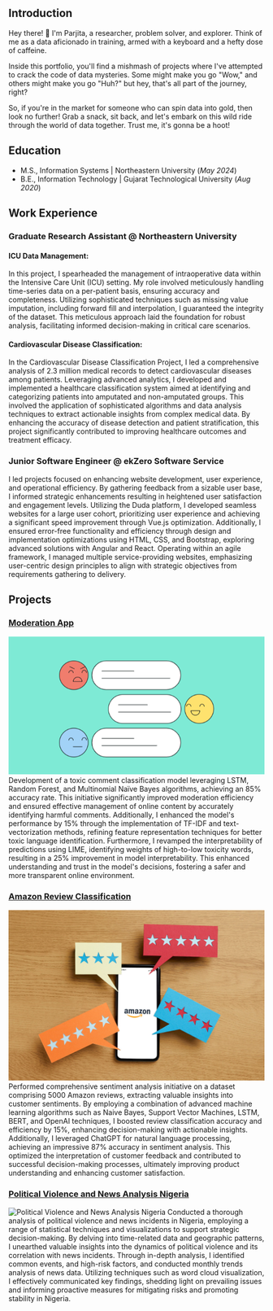 
## Introduction
Hey there! 👋 I'm Parjita, a researcher, problem solver, and explorer. Think of me as a data aficionado in training, armed with a keyboard and a hefty dose of caffeine.

Inside this portfolio, you'll find a mishmash of projects where I've attempted to crack the code of data mysteries. Some might make you go "Wow," and others might make you go "Huh?" but hey, that's all part of the journey, right?

So, if you're in the market for someone who can spin data into gold, then look no further! Grab a snack, sit back, and let's embark on this wild ride through the world of data together. Trust me, it's gonna be a hoot!

## Education
					       		
- M.S., Information Systems | Northeastern University (_May 2024_)	 			        		
- B.E., Information Technology | Gujarat Technological University (_Aug 2020_)

## Work Experience

### Graduate Research Assistant  @ Northeastern University
#### ICU Data Management:
In this project, I spearheaded the management of intraoperative data within the Intensive Care Unit (ICU) setting. My role involved meticulously handling time-series data on a per-patient basis, ensuring 
accuracy and completeness. Utilizing sophisticated techniques such as missing value imputation, including forward fill and interpolation, I guaranteed the integrity of the dataset. This meticulous approach laid the foundation for robust analysis, facilitating informed decision-making in critical care scenarios.

#### Cardiovascular Disease Classification:
In the Cardiovascular Disease Classification Project, I led a comprehensive analysis of 2.3 million medical records to detect cardiovascular diseases among patients. Leveraging advanced analytics, I developed 
and implemented a healthcare classification system aimed at identifying and categorizing patients into amputated and non-amputated groups. This involved the application of sophisticated algorithms and data 
analysis techniques to extract actionable insights from complex medical data. By enhancing the accuracy of disease detection and patient stratification, this project significantly contributed to improving 
healthcare outcomes and treatment efficacy.

### Junior Software Engineer @ ekZero Software Service
I led projects focused on enhancing website development, user experience, and operational efficiency. By gathering feedback from a sizable user base, I informed strategic enhancements resulting in heightened user satisfaction and engagement levels. Utilizing the Duda platform, I developed seamless websites for a large user cohort, prioritizing user experience and achieving a significant speed improvement through Vue.js optimization. Additionally, I ensured error-free functionality and efficiency through design and implementation optimizations using HTML, CSS, and Bootstrap, exploring advanced solutions with Angular and React. Operating within an agile framework, I managed multiple service-providing websites, emphasizing user-centric design principles to align with strategic objectives from requirements gathering to delivery.

## Projects

### [Moderation App](https://github.com/ParjitaMunshi/Moderation-Application)
![Moderation App](/images/moderation_app.png)
Development of a toxic comment classification model leveraging LSTM, Random Forest, and Multinomial Naïve Bayes algorithms, achieving an 85% accuracy rate. This initiative significantly improved moderation efficiency and ensured effective management of online content by accurately identifying harmful comments. Additionally, I enhanced the model's performance by 15% through the implementation of TF-IDF and text-vectorization methods, refining feature representation techniques for better toxic language identification. Furthermore, I revamped the interpretability of predictions using LIME, identifying weights of high-to-low toxicity words, resulting in a 25% improvement in model interpretability. This enhanced understanding and trust in the model's decisions, fostering a safer and more transparent online environment.

### [Amazon Review Classification]( https://github.com/ParjitaMunshi/Amazon-Reviews-Classification)
![Amazon Review Classification](/images/amazon_review.jpg)
Performed comprehensive sentiment analysis initiative on a dataset comprising 5000 Amazon reviews, extracting valuable insights into customer sentiments. By employing a combination of advanced machine learning algorithms such as Naive Bayes, Support Vector Machines, LSTM, BERT, and OpenAI techniques, I boosted review classification accuracy and efficiency by 15%, enhancing decision-making with actionable insights. Additionally, I leveraged ChatGPT for natural language processing, achieving an impressive 87% accuracy in sentiment analysis. This optimized the interpretation of customer feedback and contributed to successful decision-making processes, ultimately improving product understanding and enhancing customer satisfaction.

### [Political Violence and News Analysis Nigeria]( https://github.com/ParjitaMunshi/Political-Violence-and-News-Analysis-Nigeria)
![Political Violence and News Analysis Nigeria](/images/nigeria_images.jpeg)
Conducted a thorough analysis of political violence and news incidents in Nigeria, employing a range of statistical techniques and visualizations to support strategic decision-making. By delving into time-related data and geographic patterns, I unearthed valuable insights into the dynamics of political violence and its correlation with news incidents. Through in-depth analysis, I identified common events, and high-risk factors, and conducted monthly trends analysis of news data. Utilizing techniques such as word cloud visualization, I effectively communicated key findings, shedding light on prevailing issues and informing proactive measures for mitigating risks and promoting stability in Nigeria.
